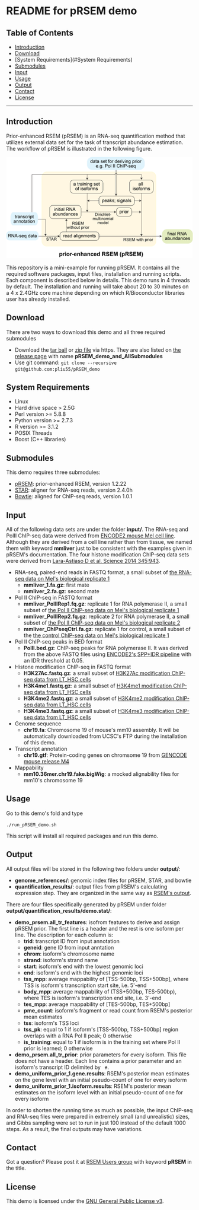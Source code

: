 README for pRSEM demo
================

Table of Contents
-----------------

* [Introduction](#Introduction)
* [Download](#Download)
* [System Requirements](#System Requirements)
* [Submodules](#Submodules)
* [Input](#Input)
* [Usage](#Usage)
* [Output](#Output)
* [Contact](#Contact)
* [License](#License)

* * *

## <a name="Introduction"></a> Introduction
Prior-enhanced RSEM (pRSEM) is an RNA-seq quantification method that utilizes external data set for the task of transcript abundance estimation. The workflow of pRSEM is illustrated in the following figure.

![alt text](https://github.com/pliu55/pRSEM_demo/blob/master/input/workflow.jpg)

This repository is a mini-example for running pRSEM. It contains all the required software packages, input files, installation and running scripts. Each component is described below in details. This demo runs in 4 threads by default. The installation and running will take about 20 to 30 minutes on a 4 x 2.4GHz core machine depending on which R/Bioconductor libraries user has already installed.

## <a name="Download"></a> Download
There are two ways to download this demo and all three required submodules
- Download the [tar ball](https://github.com/pliu55/pRSEM_demo/releases/download/v0.1/pRSEM_demo_and_AllSubmodules.tar.gz) or [ zip file](https://github.com/pliu55/pRSEM_demo/releases/download/v0.1/pRSEM_demo_and_AllSubmodules.zip) via https. They are also listed on [the release page](https://github.com/pliu55/pRSEM_demo/releases) with name __pRSEM_demo_and_AllSubmodules__ 
- Use git command: `git clone --recursive git@github.com:pliu55/pRSEM_demo`

## <a name="System Requirements"></a> System Requirements
- Linux
- Hard drive space > 2.5G
- Perl version >= 5.8.8
- Python version >= 2.7.3
- R version >= 3.1.2
- POSIX Threads
- Boost (C++ libraries)

## <a name="Submodules"></a> Submodules
This demo requires three submodules:
- [pRSEM](https://github.com/pliu55/RSEM/tree/pRSEM): prior-enhanced RSEM, version 1.2.22
- [STAR](https://github.com/alexdobin/STAR): aligner for RNA-seq reads, version 2.4.0h
- [Bowtie](http://bowtie-bio.sourceforge.net/index.shtml): aligned for ChIP-seq reads, version 1.0.1

## <a name="Input"></a> Input
All of the following data sets are under the folder __input/__. The RNA-seq and PolII ChIP-seq data were derived from [ENCODE2 mouse Mel cell line](https://www.encodeproject.org/biosamples/ENCBS049ENC/). Although they are derived from a cell line rather than from tissue, we named them with keyword __mmliver__ just to be consistent with the examples given in pRSEM's documentation. The four histone modification ChIP-seq data sets were derived from [Lara-Astiaso D et al. Science 2014 345:943](http://www.ncbi.nlm.nih.gov/geo/query/acc.cgi?acc=GSE59636). 
- RNA-seq, paired-end reads in FASTQ format, a small subset of [the RNA-seq data on Mel's biological replicate 1](https://www.encodeproject.org/experiments/ENCSR000CWE/) 
  - __mmliver_1.fa.gz__: first mate 
  - __mmliver_2.fa.gz__: second mate
- Pol II ChIP-seq in FASTQ format
  - __mmliver_PolIIRep1.fq.gz__: replicate 1 for RNA polymerase II, a small subset of [the Pol II ChIP-seq data on Mel's biological replicate 1](https://www.encodeproject.org/experiments/ENCSR000EUC/)
  - __mmliver_PolIIRep2.fq.gz__: replicate 2 for RNA polymerase II, a small subset of [the Pol II ChIP-seq data on Mel's biological replicate 2](https://www.encodeproject.org/experiments/ENCSR000EUC/)
  - __mmliver_ChIPseqCtrl.fa.gz__: replicate 1 for control, a small subset of the [the control ChIP-seq data on Mel's biological replicate 1](https://www.encodeproject.org/experiments/ENCSR000EUF/)
- Pol II ChIP-seq peaks in BED format
  - __PolII.bed.gz__: ChIP-seq peaks for RNA polymerase II. It was derived from the above FASTQ files using [ENCODE2's SPP+IDR pipeline](https://sites.google.com/site/anshulkundaje/projects/idr) with an IDR threshold at 0.05. 
- Histone modification ChIP-seq in FASTQ format
  - __H3K27Ac.fastq.gz__: a small subset of [H3K27Ac modification ChIP-seq data from LT_HSC cells](http://www.ncbi.nlm.nih.gov/geo/query/acc.cgi?acc=GSM1441269) 
  - __H3K4me1.fastq.gz__: a small subset of [H3K4me1 modification ChIP-seq data from LT_HSC cells](http://www.ncbi.nlm.nih.gov/geo/query/acc.cgi?acc=GSM1441285)
  - __H3K4me2.fastq.gz__: a small subset of [H3K4me2 modification ChIP-seq data from LT_HSC cells](http://www.ncbi.nlm.nih.gov/geo/query/acc.cgi?acc=GSM1441301)
  - __H3K4me3.fastq.gz__: a small subset of [H3K4me3 modification ChIP-seq data from LT_HSC cells](http://www.ncbi.nlm.nih.gov/geo/query/acc.cgi?acc=GSM1441317)
- Genome sequence
  - __chr19.fa__: Chromosome 19 of mouse's mm10 assembly. It will be automatically downloaded from UCSC's FTP during the installation of this demo. 
- Transcript annotation
  - __chr19.gtf__: Protein-coding genes on chromsome 19 from [GENCODE mouse release M4](http://www.gencodegenes.org/mouse_releases/4.html)
- Mappability
  - __mm10.36mer.chr19.fake.bigWig__: a mocked alignability files for mm10's chromosome 19


## <a name="Usage"></a> Usage
Go to this demo's fold and type 
```
./run_pRSEM_demo.sh
``` 
This script will install all required packages and run this demo.


## <a name="Output"></a> Output
All output files will be stored in the following two folders under __output/__:
- __genome_references/__: genomic index files for pRSEM, STAR, and bowtie
- __quantification_results/__: output files from pRSEM's calculating expression step. They are organized in the same way as [RSEM's output](http://deweylab.biostat.wisc.edu/rsem/rsem-calculate-expression.html#output).


There are four files specifically generated by pRSEM under folder __output/quantification_results/demo.stat/__:  
- __demo_prsem.all_tr_features__: isofrom features to derive and assign pRSEM prior. The first line is a header and the rest is one isoform per line. The description for each column is:
  * __trid__: transcript ID from input annotation
  * __geneid__: gene ID from input anntation
  * __chrom__: isoform's chromosome name
  * __strand__: isoform's strand name
  * __start__: isoform's end with the lowest genomic loci
  * __end__: isoform's end with the highest genomic loci
  * __tss_mpp__: average mappability of [TSS-500bp, TSS+500bp], where TSS is isoform's transcription start site, i.e. 5'-end
  * __body_mpp__: average mappability of (TSS+500bp, TES-500bp), where TES is isoform's transcription end site, i.e. 3'-end
  * __tes_mpp__: average mappability of [TES-500bp, TES+500bp]
  * __pme_count__: isoform's fragment or read count from RSEM's posterior mean estimates
  * __tss__: isoform's TSS loci 
  * __tss_pk__: equal to 1 if isoform's [TSS-500bp, TSS+500bp] region overlaps with a RNA Pol II peak; 0 otherwise
  * __is_training__: equal to 1 if isoform is in the training set where Pol II prior is learned; 0 otherwise
- __demo_prsem.all_tr_prior__: prior parameters for every isoform. This file does not have a header. Each line contains a prior parameter and an isoform's transcript ID delimited by `  # `.
- __demo_uniform_prior_1.gene.results__: RSEM's posterior mean estimates on the gene level with an initial pseudo-count of one for every isoform 
- __demo_uniform_prior_1.isoform.results__: RSEM's posterior mean estimates on the isoform level with an initial pseudo-count of one for every isoform 

In order to shorten the running time as much as possible, the input ChIP-seq and RNA-seq files were prepared in extremely small (and unrealistic) sizes, and Gibbs sampling were set to run in just 100 instead of the default 1000 steps. As a result, the final outputs may have variations.

## <a name="Contact"></a> Contact
Got a question? Please post it at [RSEM Users group](https://groups.google.com/forum/#!forum/rsem-users) with keyword __pRSEM__ in the title.  

## <a name="License"></a> License
This demo is licensed under the [GNU General Public License
v3](http://www.gnu.org/licenses/gpl-3.0.html).
